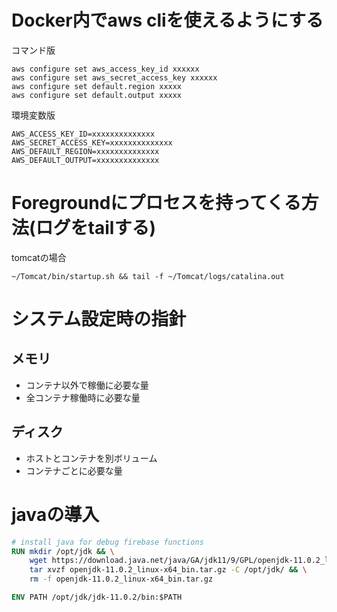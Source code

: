 # Docker内でaws cliを使えるようにする

コマンド版
```
aws configure set aws_access_key_id xxxxxx
aws configure set aws_secret_access_key xxxxxx
aws configure set default.region xxxxx
aws configure set default.output xxxxx
```
環境変数版
```
AWS_ACCESS_KEY_ID=xxxxxxxxxxxxxx
AWS_SECRET_ACCESS_KEY=xxxxxxxxxxxxxx
AWS_DEFAULT_REGION=xxxxxxxxxxxxxx
AWS_DEFAULT_OUTPUT=xxxxxxxxxxxxxx
```
# Foregroundにプロセスを持ってくる方法(ログをtailする)

tomcatの場合

```
~/Tomcat/bin/startup.sh && tail -f ~/Tomcat/logs/catalina.out
```

# システム設定時の指針

## メモリ

- コンテナ以外で稼働に必要な量
- 全コンテナ稼働時に必要な量

## ディスク

- ホストとコンテナを別ボリューム
- コンテナごとに必要な量

# javaの導入

```Dockerfile
# install java for debug firebase functions
RUN mkdir /opt/jdk && \
    wget https://download.java.net/java/GA/jdk11/9/GPL/openjdk-11.0.2_linux-x64_bin.tar.gz && \
    tar xvzf openjdk-11.0.2_linux-x64_bin.tar.gz -C /opt/jdk/ && \
    rm -f openjdk-11.0.2_linux-x64_bin.tar.gz

ENV PATH /opt/jdk/jdk-11.0.2/bin:$PATH
```